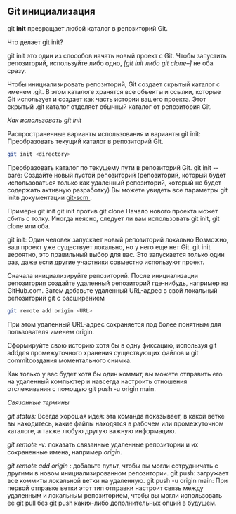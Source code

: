 ## Git инициализация

git **init** превращает любой каталог в репозиторий Git.

Что делает git init?

git init это один из способов начать новый проект с Git. Чтобы запустить репозиторий, используйте либо одно, *[git init либо git clone–]* не оба сразу.

Чтобы инициализировать репозиторий, Git создает скрытый каталог с именем .git. В этом каталоге хранятся все объекты и ссылки, которые Git использует и создает как часть истории вашего проекта. Этот скрытый .git каталог отделяет обычный каталог от репозитория Git.

*Как использовать git init*

Распространенные варианты использования и варианты 
git init: 
Преобразовать текущий каталог в репозиторий Git.
```bash
git init <directory>
```
Преобразовать каталог по текущему пути в репозиторий Git.
git init --bare: Создайте новый пустой репозиторий (репозиторий, который будет использоваться только как удаленный репозиторий, который не будет содержать активную разработку)
Вы можете увидеть все параметры git initв документации [git-scm ](https://git-scm.com/docs/git-init).

Примеры git init
git init против git clone
Начало нового проекта может сбить с толку. Иногда неясно, следует ли вам использовать git init, git clone или оба.

git init: Один человек запускает новый репозиторий локально
Возможно, ваш проект уже существует локально, но у него еще нет Git. git init вероятно, это правильный выбор для вас. Это запускается только один раз, даже если другие участники совместно используют проект.

Сначала инициализируйте репозиторий.
После инициализации репозитория создайте удаленный репозиторий где-нибудь, например на GitHub.com.
Затем добавьте удаленный URL-адрес в свой локальный репозиторий git с расширением  
```bash
git remote add origin <URL>
```
 При этом удаленный URL-адрес сохраняется под более понятным для пользователя именем origin.
 
 Сформируйте свою историю хотя бы в одну фиксацию, используя git addдля промежуточного хранения существующих файлов и git commitсоздания моментального снимка.

Как только у вас будет хотя бы один коммит, вы можете отправить его на удаленный компьютер и навсегда настроить отношения отслеживания с помощью git push -u origin main.

*Связанные термины*

*git status:*
 Всегда хорошая идея: эта команда показывает, в какой ветке вы находитесь, какие файлы находятся в рабочем или промежуточном каталоге, а также любую другую важную информацию.

*git remote -v:* показать связанные удаленные репозитории и их сохраненные имена, например *origin*.

*git remote add origin <url>*: добавьте пульт, чтобы вы могли сотрудничать с другими в новом инициализированном репозитории.
git push: загружает все коммиты локальной ветки на удаленную.
git push -u origin main: 
При первой отправке ветки этот тип отправки настроит связь между удаленным и локальным репозиторием, чтобы вы могли использовать ее git pull без git push каких-либо дополнительных опций в будущем.